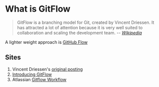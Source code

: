 # What is GitFlow

> GitFlow is a branching model for Git, created by Vincent Driessen.
> It has attracted a lot of attention because it is very well suited
> to collaboration and scaling the development team.
> -- *[Wikipedia]*

A lighter weight approach is [GitHub Flow](github-flow.md)

## Sites

1. Vincent Driessen's [original posting]
1. [Introducing GitFlow]
1. Atlassian [Gitflow Workflow]

[Gitflow Workflow]: https://www.atlassian.com/git/tutorials/comparing-workflows/gitflow-workflow
[Introducing GitFlow]: https://datasift.github.io/gitflow/IntroducingGitFlow.html
[original posting]: https://nvie.com/posts/a-successful-git-branching-model/
[Wikipedia]: https://datasift.github.io/gitflow/IntroducingGitFlow.html
